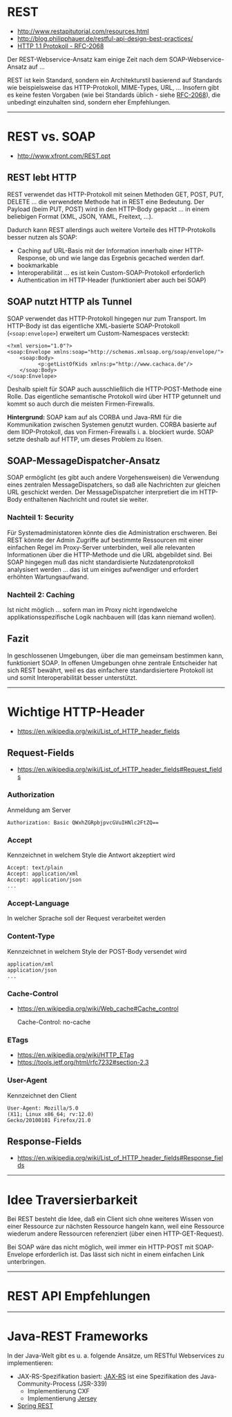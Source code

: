 # REST
* http://www.restapitutorial.com/resources.html
* http://blog.philipphauer.de/restful-api-design-best-practices/
* [HTTP 1.1 Protokoll - RFC-2068](https://tools.ietf.org/html/rfc2068)

Der REST-Webservice-Ansatz kam einige Zeit nach dem SOAP-Webservice-Ansatz auf ...

REST ist kein Standard, sondern ein Architekturstil basierend auf Standards wie beispielsweise das HTTP-Protokoll, MIME-Types, URL, ... Insofern gibt es keine festen Vorgaben (wie bei Standards üblich - siehe [RFC-2068](https://tools.ietf.org/html/rfc2068)), die unbedingt einzuhalten sind, sondern eher Empfehlungen.

---

# REST vs. SOAP
* http://www.xfront.com/REST.ppt

## REST lebt HTTP
REST verwendet das HTTP-Protokoll mit seinen Methoden GET, POST, PUT, DELETE ... die verwendete Methode hat in REST eine Bedeutung. Der Payload (beim PUT, POST) wird in den HTTP-Body gepackt ... in einem beliebigen Format (XML, JSON, YAML, Freitext, ...).

Dadurch kann REST allerdings auch weitere Vorteile des HTTP-Protokolls besser nutzen als SOAP:

* Caching auf URL-Basis mit der Information innerhalb einer HTTP-Response, ob und wie lange das Ergebnis gecached werden darf.
* bookmarkable
* Interoperabilität ... es ist kein Custom-SOAP-Protokoll erforderlich
* Authentication im HTTP-Header (funktioniert aber auch bei SOAP)

## SOAP nutzt HTTP als Tunnel

SOAP verwendet das HTTP-Protokoll hingegen nur zum Transport. Im HTTP-Body ist das eigentliche XML-basierte SOAP-Protokoll (``<soap:envelope>``) erweitert um Custom-Namespaces versteckt:

    <?xml version="1.0"?>
    <soap:Envelope xmlns:soap="http://schemas.xmlsoap.org/soap/envelope/">
        <soap:Body>
              <p:getListOfKids xmlns:p="http://www.cachaca.de"/>
        </soap:Body>
    </soap:Envelope>

Deshalb spielt für SOAP auch ausschließlich die HTTP-POST-Methode eine Rolle. Das eigentliche semantische Protokoll wird über HTTP getunnelt und kommt so auch durch die meisten Firmen-Firewalls.

**Hintergrund:** SOAP kam auf als CORBA und Java-RMI für die Kommunikation zwischen Systemen genutzt wurden. CORBA basierte auf dem IIOP-Protokoll, das von Firmen-Firewalls i. a. blockiert wurde. SOAP setzte deshalb auf HTTP, um dieses Problem zu lösen. 

## SOAP-MessageDispatcher-Ansatz

SOAP ermöglicht (es gibt auch andere Vorgehensweisen) die Verwendung eines zentralen MessageDispatchers, so daß alle Nachrichten zur gleichen URL geschickt werden. Der MessageDispatcher interpretiert die im HTTP-Body enthaltenen Nachricht und routet sie weiter. 

### Nachteil 1: Security
Für Systemadministatoren könnte dies die Administration erschweren. Bei REST könnte der Admin Zugriffe auf bestimmte Ressourcen mit einer einfachen Regel im Proxy-Server unterbinden, weil alle relevanten Informationen über die HTTP-Methode und die URL abgebildet sind. Bei SOAP hingegen muß das nicht standardisierte Nutzdatenprotokoll analysisert werden ... das ist um einiges aufwendiger und erfordert erhöhten Wartungsaufwand.

### Nachteil 2: Caching

Ist nicht möglich ... sofern man im Proxy nicht irgendwelche applikationsspezifische Logik nachbauen will (das kann niemand wollen).

## Fazit
In geschlossenen Umgebungen, über die man gemeinsam bestimmen kann, funktioniert SOAP. In offenen Umgebungen ohne zentrale Entscheider hat sich REST bewährt, weil es das einfachere standardisiertere Protokoll ist und somit Interoperabilität besser unterstützt.

--- 

# Wichtige HTTP-Header
* https://en.wikipedia.org/wiki/List_of_HTTP_header_fields

## Request-Fields
* https://en.wikipedia.org/wiki/List_of_HTTP_header_fields#Request_fields

### Authorization
Anmeldung am Server

    Authorization: Basic QWxhZGRpbjpvcGVuIHNlc2FtZQ==

### Accept
Kennzeichnet in welchem Style die Antwort akzeptiert wird

    Accept: text/plain
    Accept: application/xml
    Accept: application/json
    ...

### Accept-Language
In welcher Sprache soll der Request verarbeitet werden

### Content-Type
Kennzeichnet in welchem Style der POST-Body versendet wird

    application/xml
    application/json
    ...
    
### Cache-Control

* https://en.wikipedia.org/wiki/Web_cache#Cache_control


    Cache-Control: no-cache
    
### ETags

* https://en.wikipedia.org/wiki/HTTP_ETag
* https://tools.ietf.org/html/rfc7232#section-2.3


### User-Agent

Kennzeichnet den Client 

    User-Agent: Mozilla/5.0 
    (X11; Linux x86_64; rv:12.0) 
    Gecko/20100101 Firefox/21.0

## Response-Fields
* https://en.wikipedia.org/wiki/List_of_HTTP_header_fields#Response_fields



---

# Idee Traversierbarkeit

Bei REST besteht die Idee, daß ein Client sich ohne weiteres Wissen von einer Ressource zur nächsten Ressource hangeln kann, weil eine Ressource wiederum andere Ressourcen referenziert (über einen HTTP-GET-Request).

Bei SOAP wäre das nicht möglich, weil immer ein HTTP-POST mit SOAP-Envelope erforderlich ist. Das lässt sich nicht in einem einfachen Link unterbringen.

---

# REST API Empfehlungen

---

# Java-REST Frameworks

In der Java-Welt gibt es u. a. folgende Ansätze, um RESTful Webservices zu implementieren:

* JAX-RS-Spezifikation basiert: [JAX-RS](https://jcp.org/en/jsr/detail?id=339) ist eine Spezifikation des Java-Community-Process (JSR-339) 
  * Implementierung CXF
  * Implementierung [Jersey](https://jersey.java.net/)
* [Spring REST](springRest.md)